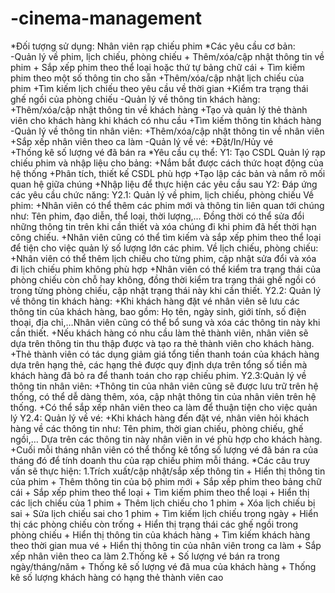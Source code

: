 # -cinema-management
*Đối tượng sử dụng: Nhân viên rạp chiếu phim
*Các yêu cầu cơ bản:  
      -Quản lý về phim, lịch chiếu, phòng chiếu 
           + Thêm/xóa/cập nhật thông tin về phim 
           + Sắp xếp phim theo thể loại hoặc thứ tự bảng chữ cái 
           + Tìm kiếm phim theo một số thông tin cho sẵn 
           +Thêm/xóa/cập nhật lịch chiếu của phim 
           +Tìm kiếm lịch chiếu theo yêu cầu về thời gian 
           +Kiểm tra trạng thái ghế ngồi của phòng chiếu 
      -Quản lý về thông tin khách hàng: 
           +Thêm/xóa/cập nhật thông tin về khách hàng 
           +Tạo và quản lý thẻ thành viên cho khách hàng khi khách có nhu cầu 
           +Tìm kiếm thông tin khách hàng 
      -Quản lý về thông tin nhân viên: 
          +Thêm/xóa/cập nhật thông tin về nhân viên 
          +Sắp xếp nhân viên theo ca làm 
      -Quản lý về vé: 
          +Đặt/In/Hủy vé  
          +Thống kê số lượng vé đã bán ra 
*Yêu cầu cụ thể:
           Y1: Tạo CSDL Quản lý rạp chiếu phim và nhập liệu cho bảng: 
                   +Nắm bắt được cách thức hoạt động của hệ thống 
                   +Phân tích, thiết kế CSDL phù hợp 
                   +Tạo lập các bản và nắm rõ mối quan hệ giữa chúng 
                   +Nhập liệu để thực hiện các yêu cầu sau 
           Y2: Đáp ứng các yêu cầu chức năng: 
             Y2.1: Quản lý về phim, lịch chiếu, phòng chiếu 
                Về phim: 
                   +Nhân viên có thể thêm các phim mới và thông tin liên quan tới chúng như: Tên phim, đạo diễn, thể loại, thời lượng,… Đồng thời có thể sửa đổi những thông tin trên khi cần thiết và xóa chúng đi khi phim đã hết thời hạn công chiếu. 
                   +Nhân viên cũng có thể tìm kiếm và sắp xếp phim theo thể loại để tiện cho việc quản lý số lượng lớn các phim. 
                Về lịch chiếu, phòng chiếu:
                   +Nhân viên có thể thêm lịch chiếu cho từng phim, cập nhật sửa đổi và xóa đi lịch chiếu phim không phù hợp 
                   +Nhân viên có thể kiểm tra trạng thái của phòng chiếu còn chỗ hay không, đồng thời kiểm tra trạng thái ghế ngồi có trong từng phòng chiếu, cập nhật trạng thái này khi cần thiết. 
             Y2.2: Quản lý về thông tin khách hàng:
                   +Khi khách hàng đặt vé nhân viên sẽ lưu các thông tin của khách hàng, bao gồm: Họ tên, ngày sinh, giới tính, số điện thoại, địa chỉ,…Nhân viên cũng có thể bổ sung và xóa các thông tin này khi cần thiết. 
                   +Nếu khách hàng có nhu cầu làm thẻ thành viên, nhân viên sẽ dựa trên thông tin thu thập được và tạo ra thẻ thành viên cho khách hàng.
                   +Thẻ thành viên có tác dụng giảm giá tổng tiền thanh toán của khách hàng dựa trên hạng thẻ, các hạng thẻ được quy định dựa trên tổng số tiền mà khách hàng đã bỏ ra để thanh toán cho rạp chiếu phim. 
              Y2.3:Quản lý về thông tin nhân viên: 
                   +Thông tin của nhân viên cũng sẽ được lưu trữ trên hệ thống, có thể dễ dàng thêm, xóa, cập nhật thông tin của nhân viên trên hệ thống. 
                   +Có thể sắp xếp nhân viên theo ca làm để thuận tiện cho việc quản lý 
            Y2.4: Quản lý về vé:
                   +Khi khách hàng đến đặt vé, nhân viên hỏi khách hàng về các thông tin như: Tên phim, thời gian chiếu, phòng chiếu, ghế ngồi,… Dựa trên các thông tin này nhân viên in vé phù hợp cho khách hàng. 
                   +Cuối mỗi tháng nhân viên có thể thống kê tổng số lượng vé đã bán ra của tháng đó để tính doanh thu của rạp chiếu phim mỗi tháng. 
*Các câu truy vấn sẽ thực hiện:
       1.Trích xuất/cập nhật/sắp xếp thông tin 
          + Hiển thị thông tin của phim 
          + Thêm thông tin của bộ phim mới 
          + Sắp xếp phim theo bảng chữ cái 
          + Sắp xếp phim theo thể loại 
          + Tìm kiếm phim theo thể loại 
          + Hiển thị các lịch chiếu của 1 phim 
          + Thêm lịch chiếu cho 1 phim 
          + Xóa lịch chiếu bị sai 
          + Sửa lịch chiếu sai cho 1 phim 
          + Tìm kiếm lịch chiếu trong ngày 
          + Hiển thị các phòng chiếu còn trống 
          + Hiển thị trạng thái các ghế ngồi trong phòng chiếu 
          + Hiển thị thông tin của khách hàng 
          + Tìm kiếm khách hàng theo thời gian mua vé 
          + Hiển thị thông tin của nhân viên trong ca làm 
          + Sắp xếp nhân viên theo ca làm 
      2.Thống kê 
          + Số lượng vé bán ra trong ngày/tháng/năm 
          + Thống kê số lượng vé đã mua của khách hàng 
          + Thống kê số lượng khách hàng có hạng thẻ thành viên cao 
